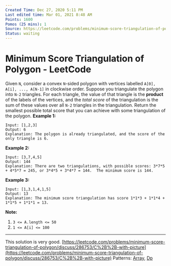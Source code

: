 ```yaml
---
Created Time: Dec 27, 2020 5:11 PM
Last edited time: Mar 01, 2021 8:48 AM
Points: 1600
Pomos (25 mins): 1
Source: https://leetcode.com/problems/minimum-score-triangulation-of-polygon/
Status: waiting
---
```


# Minimum Score Triangulation of Polygon - LeetCode

Given `N`, consider a convex `N`-sided polygon with vertices labelled `A[0], A[i], ..., A[N-1]` in clockwise order.
Suppose you triangulate the polygon into `N-2` triangles. For each triangle, the value of that triangle is the **product** of the labels of the vertices, and the *total score* of the triangulation is the sum of these values over all `N-2` triangles in the triangulation.
Return the smallest possible total score that you can achieve with some triangulation of the polygon.
**Example 1:**
```
Input: [1,2,3]
Output: 6
Explanation: The polygon is already triangulated, and the score of the only triangle is 6.
```
**Example 2:**
```
Input: [3,7,4,5]
Output: 144
Explanation: There are two triangulations, with possible scores: 3*7*5 + 4*5*7 = 245, or 3*4*5 + 3*4*7 = 144.  The minimum score is 144.
```
**Example 3:**
```
Input: [1,3,1,4,1,5]
Output: 13
Explanation: The minimum score triangulation has score 1*1*3 + 1*1*4 + 1*1*5 + 1*1*1 = 13.
```
**Note:**
1. `3 <= A.length <= 50`
2. `1 <= A[i] <= 100`
---
This solution is very good. [https://leetcode.com/problems/minimum-score-triangulation-of-polygon/discuss/286753/C%2B%2B-with-picture](https://leetcode.com/problems/minimum-score-triangulation-of-polygon/discuss/286753/C%2B%2B-with-picture)
Patterns: [Array](Array.md), [Dp](Dp.md)